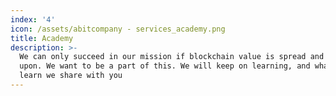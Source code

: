 ```yaml
---
index: '4'
icon: /assets/abitcompany - services_academy.png
title: Academy
description: >-
  We can only succeed in our mission if blockchain value is spread and agreed
  upon. We want to be a part of this. We will keep on learning, and what we
  learn we share with you
---
```

